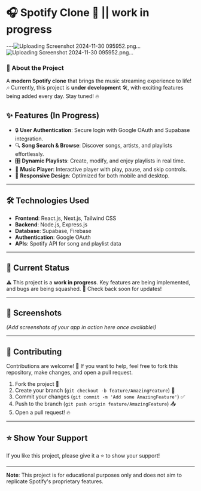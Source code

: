 # 🎧 Spotify Clone 🎵 || **work in progress**


---![Uploading Screenshot 2024-11-30 095952.png…]()
![Uploading Screenshot 2024-11-30 095952.png…]()

### 🚀 About the Project
A **modern Spotify clone** that brings the music streaming experience to life! 🎶 Currently, this project is **under development** 🛠️, with exciting features being added every day. Stay tuned! 🔥



## ✨ Features (In Progress)
- 🔒 **User Authentication**: Secure login with Google OAuth and Supabase integration.
- 🔍 **Song Search & Browse**: Discover songs, artists, and playlists effortlessly.
- 🎛️ **Dynamic Playlists**: Create, modify, and enjoy playlists in real time.
- 🎵 **Music Player**: Interactive player with play, pause, and skip controls.
- 📱 **Responsive Design**: Optimized for both mobile and desktop.

---

## 🛠️ Technologies Used
- **Frontend**: React.js, Next.js, Tailwind CSS
- **Backend**: Node.js, Express.js
- **Database**: Supabase, Firebase
- **Authentication**: Google OAuth
- **APIs**: Spotify API for song and playlist data

---

## 🚧 Current Status
⚠️ This project is a **work in progress**. Key features are being implemented, and bugs are being squashed. 🐞 Check back soon for updates!

---

## 📸 Screenshots
*(Add screenshots of your app in action here once available!)*

---

## 🤝 Contributing
Contributions are welcome! 🙌 If you want to help, feel free to fork this repository, make changes, and open a pull request.  

1. Fork the project 🍴  
2. Create your branch (`git checkout -b feature/AmazingFeature`) 🌟  
3. Commit your changes (`git commit -m 'Add some AmazingFeature'`) ✅  
4. Push to the branch (`git push origin feature/AmazingFeature`) 📤  
5. Open a pull request! 🔥

---


## ⭐ Show Your Support
If you like this project, please give it a ⭐ to show your support!

---

**Note**: This project is for educational purposes only and does not aim to replicate Spotify's proprietary features.
